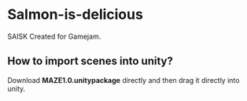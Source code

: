 # Salmon-is-delicious
SAISK Created for Gamejam.

## How to import scenes into unity?
Download **MAZE1.0.unitypackage** directly and then drag it directly into unity.

## 
